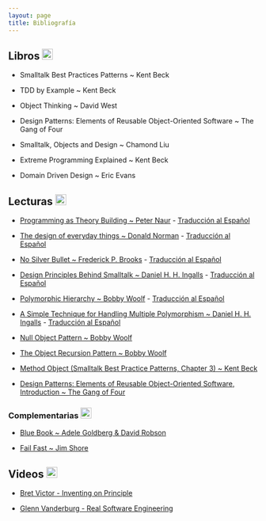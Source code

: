 ```yaml
---
layout: page
title: Bibliografía
---
```


## Libros  <img alt="github icon" width="22px" src="https://icongr.am/clarity/book.svg?size=148&color=currentColor" /> 

- Smalltalk Best Practices Patterns ~ Kent Beck

- TDD by Example ~ Kent Beck

- Object Thinking ~ David West

- Design Patterns: Elements of Reusable Object-Oriented Software ~ The Gang of Four

- Smalltalk, Objects and Design ~ Chamond Liu

- Extreme Programming Explained ~ Kent Beck

- Domain Driven Design ~ Eric Evans

## Lecturas <img alt="github icon" width="22px" src="https://icongr.am/octicons/book.svg?size=128&color=currentColor" /> 

- [Programming as Theory Building ~ Peter Naur](assets/bibliografia/programming-as-theory-building.pdf) - [Traducción al Español](assets/bibliografia/la-programacion-como-construccion-de-teoria.pdf)

- [The design of everyday things ~ Donald Norman](assets/bibliografia/the-design-of-everyday-things.pdf) - [Traducción al Español](assets/bibliografia/la-psicologia-de-los-objetos-cotidianos.pdf)

- [No Silver Bullet ~ Frederick P. Brooks](assets/bibliografia/no-silver-bullet.pdf) - [Traducción al Español](https://gist.github.com/esparta/582e43af7b803e0aaf69)

- [Design Principles Behind Smalltalk ~ Daniel H. H. Ingalls](https://www.cs.virginia.edu/~evans/cs655/readings/smalltalk.html) - [Traducción al Español](https://drive.google.com/file/d/1O6eT8gYyoJQzi09K8nqp22vkR8wfNKWH/view)

- [Polymorphic Hierarchy ~ Bobby Woolf](assets/bibliografia/polymorphic-hierarchy.pdf) - [Traducción al Español](assets/bibliografia/jerarquía-polimórfica.pdf)

- [A Simple Technique for Handling Multiple Polymorphism ~ Daniel H. H. Ingalls](assets/bibliografia/simple-technique-for-handling-multiple-polymorphism.pdf) - [Traducción al Español](assets/bibliografia/una-tecnica-simple-para-manejar-polimorfismo-multiple.pdf)

- [Null Object Pattern ~ Bobby Woolf](assets/bibliografia/null-object-pattern.pdf)

- [The Object Recursion Pattern ~ Bobby Woolf](assets/bibliografia/object-recusion-pattern.pdf)

- [Method Object (Smalltalk Best Practice Patterns, Chapter 3) ~ Kent Beck](assets/bibliografia/method-object.pdf)

- [Design Patterns: Elements of Reusable Object-Oriented Software, Introduction ~ The Gang of Four](assets/bibliografia/intro-design-patterns.pdf)

### Complementarias <img alt="github icon" width="22px" src="https://icongr.am/octicons/book.svg?size=128&color=currentColor" /> 

- [Blue Book ~ Adele Goldberg & David Robson](http://sdmeta.gforge.inria.fr/FreeBooks/BlueBook/Bluebook.pdf)

- [Fail Fast ~ Jim Shore](assets/bibliografia/fail-fast.pdf)

## Videos <img alt="github icon" width="22px" src="https://icongr.am/clarity/film-strip.svg?size=148&color=currentColor" /> 

- [Bret Victor - Inventing on Principle](https://www.youtube.com/watch?v=8QiPFmIMxFc)

- [Glenn Vanderburg - Real Software Engineering](https://www.youtube.com/watch?v=NP9AIUT9nos)
